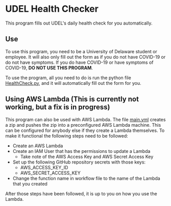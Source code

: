 # UDEL Health Checker

This program fills out UDEL's daily health check for you automatically.

## Use
To use this program, you need to be a University of Delaware student or employee. It will also only fill out the form 
as if you do not have COVID-19 or do not have symptoms. If you do have COVID-19 or have symptoms of COVID-19, **DO NOT 
USE THIS PROGRAM**.

To use the program, all you need to do is run the python file [HealthCheck.py](HealthCheck.py), and it will 
automatically fill out the form for you.


## Using AWS Lambda (This is currently not working, but a fix is in progress)
This program can also be used with AWS Lambda. The file [main.yml](.github/workflows/main.yml) creates a zip and pushes
the zip into a preconfigured AWS Lambda machine. This can be configured for anybody else if they create a Lambda 
themselves. To make it functional the following steps need to be followed:
 - Create an AWS Lambda
 - Create an IAM User that has the permissions to update a Lambda
   - Take note of the AWS Access Key and AWS Secret Access Key
 - Set up the following GitHub repository secrets with those keys:
   - AWS_ACCESS_KEY_ID
   - AWS_SECRET_ACCESS_KEY
 - Change the function name in workflow file to the name of the Lambda that you created

After those steps have been followed, it is up to you on how you use the Lambda.
